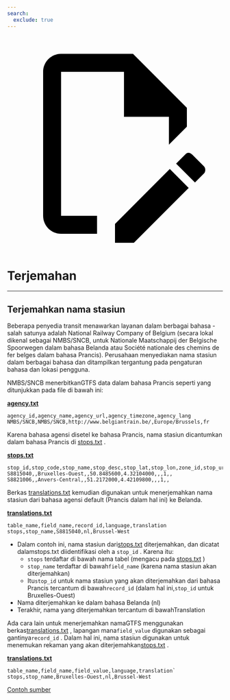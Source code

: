 ```yaml
---
search:
  exclude: true
---
```


<a class="pencil-link" href="https://github.com/MobilityData/gtfs.org/edit/main/docs/schedule/examples/translations.md" title="Edit this page" target="_blank">
    <svg class="pencil" xmlns="http://www.w3.org/2000/svg" viewBox="0 0 24 24"><path d="M10 20H6V4h7v5h5v3.1l2-2V8l-6-6H6c-1.1 0-2 .9-2 2v16c0 1.1.9 2 2 2h4v-2m10.2-7c.1 0 .3.1.4.2l1.3 1.3c.2.2.2.6 0 .8l-1 1-2.1-2.1 1-1c.1-.1.2-.2.4-.2m0 3.9L14.1 23H12v-2.1l6.1-6.1 2.1 2.1Z"></path></svg>
  </a>

# Terjemahan

<hr/>

## Terjemahkan nama stasiun

Beberapa penyedia transit menawarkan layanan dalam berbagai bahasa - salah satunya adalah National Railway Company of Belgium (secara lokal dikenal sebagai NMBS/SNCB, untuk Nationale Maatschappij der Belgische Spoorwegen dalam bahasa Belanda atau Société nationale des chemins de fer belges dalam bahasa Prancis). Perusahaan menyediakan nama stasiun dalam berbagai bahasa dan ditampilkan tergantung pada pengaturan bahasa dan lokasi pengguna.

NMBS/SNCB menerbitkanGTFS data dalam bahasa Prancis seperti yang ditunjukkan pada file di bawah ini:

[**agency.txt**](../../reference/#agencytxt)

    agency_id,agency_name,agency_url,agency_timezone,agency_lang
    NMBS/SNCB,NMBS/SNCB,http://www.belgiantrain.be/,Europe/Brussels,fr

Karena bahasa agensi disetel ke bahasa Prancis, nama stasiun dicantumkan dalam bahasa Prancis di [stops.txt](../../reference/#stopstxt) .

[**stops.txt**](../../reference/#stopstxt)

    stop_id,stop_code,stop_name,stop_desc,stop_lat,stop_lon,zone_id,stop_url,location_type,parent_station,platform_code
    S8815040,,Bruxelles-Ouest,,50.8485600,4.32104000,,,1,,
    S8821006,,Anvers-Central,,51.2172000,4.42109800,,,1,,

Berkas [translations.txt](../../reference/#translationstxt) kemudian digunakan untuk menerjemahkan nama stasiun dari bahasa agensi default (Prancis dalam hal ini) ke Belanda.

[**translations.txt**](../../reference/#translationstxt)

    table_name,field_name,record_id,language,translation
    stops,stop_name,S8815040,nl,Brussel-West

- Dalam contoh ini, nama stasiun dari[stops.txt](../../reference/#stopstxt) diterjemahkan, dan dicatat dalamstops.txt diidentifikasi oleh a `stop_id` . Karena itu:
  - `stops` terdaftar di bawah nama tabel (mengacu pada [stops.txt](../../reference/#stopstxt) )
  - `stop_name` terdaftar di bawah`field_name` (karena nama stasiun akan diterjemahkan)
  - Itu`stop_id` untuk nama stasiun yang akan diterjemahkan dari bahasa Prancis tercantum di bawah`record_id` (dalam hal ini,`stop_id` untuk Bruxelles-Ouest)
- Nama diterjemahkan ke dalam bahasa Belanda (nl)
- Terakhir, nama yang diterjemahkan tercantum di bawahTranslation

Ada cara lain untuk menerjemahkan namaGTFS menggunakan berkas[translations.txt](../../reference/#translationstxt) , lapangan mana`field_value` digunakan sebagai gantinya`record_id` . Dalam hal ini, nama stasiun digunakan untuk menemukan rekaman yang akan diterjemahkan[stops.txt](../../reference/#stopstxt) .

[**translations.txt**](../../reference/#translationstxt)

    table_name,field_name,field_value,language,translation`
    stops,stop_name,Bruxelles-Ouest,nl,Brussel-West

[Contoh sumber](http://gtfs.irail.be/mivb/mivb-gtfs.zip)
